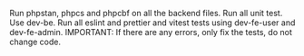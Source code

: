 Run phpstan, phpcs and phpcbf on all the backend files. Run all unit test. Use dev-be. Run all eslint and prettier and vitest tests using dev-fe-user and dev-fe-admin. IMPORTANT: If there are any errors, only fix the tests, do not change code.
